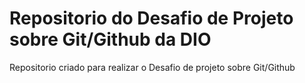 # Repositorio do Desafio de Projeto sobre Git/Github da DIO

Repositorio criado para realizar o Desafio de projeto sobre Git/Github
